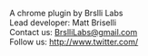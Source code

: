 A chrome plugin by Brslli Labs<br/>
Lead developer: Matt Briselli<br/>
Contact us: BrslliLabs@gmail.com<br/>
Follow us: http://www.twitter.com/<br/>